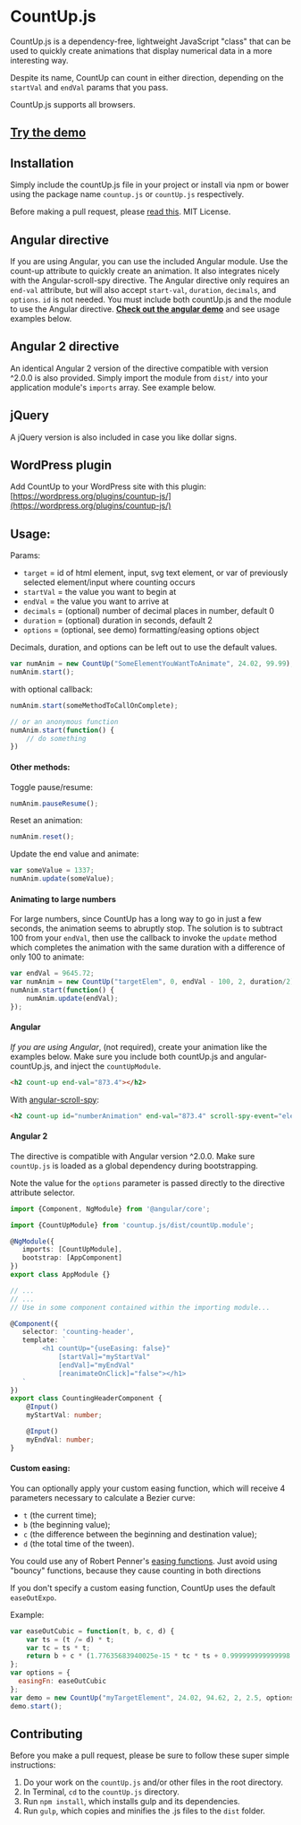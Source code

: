 # CountUp.js
CountUp.js is a dependency-free, lightweight JavaScript "class" that can be used to quickly create animations that display numerical data in a more interesting way.

Despite its name, CountUp can count in either direction, depending on the `startVal` and `endVal` params that you pass.

CountUp.js supports all browsers.

## [Try the demo](http://inorganik.github.io/countUp.js)

## Installation

Simply include the countUp.js file in your project or install via npm or bower using the package name `countup.js` or `countUp.js` respectively.

Before making a pull request, please [read this](#contributing). MIT License.

## Angular directive
If you are using Angular, you can use the included Angular module. Use the count-up attribute to quickly create an animation. It also integrates nicely with the Angular-scroll-spy directive. The Angular directive only requires an `end-val` attribute, but will also accept `start-val`, `duration`, `decimals`, and `options`. `id` is not needed. You must include both countUp.js and the module to use the Angular directive. **[Check out the angular demo](http://inorganik.github.io/angular-scroll-spy/)** and see usage examples below.

## Angular 2 directive
An identical Angular 2 version of the directive compatible with version ^2.0.0 is also provided.
Simply import the module from `dist/` into your application module's `imports` array. See example below.

## jQuery
A jQuery version is also included in case you like dollar signs.

## WordPress plugin
Add CountUp to your WordPress site with this plugin: [https://wordpress.org/plugins/countup-js/](https://wordpress.org/plugins/countup-js/)

## Usage:
Params:
- `target` = id of html element, input, svg text element, or var of previously selected element/input where counting occurs
- `startVal` = the value you want to begin at
- `endVal` = the value you want to arrive at
- `decimals` = (optional) number of decimal places in number, default 0
- `duration` = (optional) duration in seconds, default 2
- `options` = (optional, see demo) formatting/easing options object

Decimals, duration, and options can be left out to use the default values.

```js
var numAnim = new CountUp("SomeElementYouWantToAnimate", 24.02, 99.99);
numAnim.start();
```

with optional callback:

```js
numAnim.start(someMethodToCallOnComplete);

// or an anonymous function
numAnim.start(function() {
    // do something
})
```

#### Other methods:
Toggle pause/resume:

```js
numAnim.pauseResume();
```

Reset an animation:

```js
numAnim.reset();
```

Update the end value and animate:

```js
var someValue = 1337;
numAnim.update(someValue);
```

#### Animating to large numbers
For large numbers, since CountUp has a long way to go in just a few seconds, the animation seems to abruptly stop. The solution is to subtract 100 from your `endVal`, then use the callback to invoke the `update` method which completes the animation with the same duration with a difference of only 100 to animate:
```js
var endVal = 9645.72;
var numAnim = new CountUp("targetElem", 0, endVal - 100, 2, duration/2);
numAnim.start(function() {
	numAnim.update(endVal);
});
```

#### Angular
*If you are using Angular*, (not required), create your animation like the examples below. Make sure you include both countUp.js and angular-countUp.js, and inject the `countUpModule`.

```html
<h2 count-up end-val="873.4"></h2>
```
With [angular-scroll-spy](http://inorganik.github.io/angular-scroll-spy/):
```html
<h2 count-up id="numberAnimation" end-val="873.4" scroll-spy-event="elementFirstScrolledIntoView" scroll-spy></h2>
```

#### Angular 2

The directive is compatible with Angular version ^2.0.0. Make sure `countUp.js` is loaded as a global dependency during bootstrapping.

Note the value for the `options` parameter is passed directly to the directive attribute selector.

```ts
import {Component, NgModule} from '@angular/core';

import {CountUpModule} from 'countup.js/dist/countUp.module';

@NgModule({
   imports: [CountUpModule],
   bootstrap: [AppComponent]
})
export class AppModule {}

// ...
// ...
// Use in some component contained within the importing module...

@Component({
   selector: 'counting-header',
   template: `
        <h1 countUp="{useEasing: false}"
            [startVal]="myStartVal"
            [endVal]="myEndVal"
            [reanimateOnClick]="false"></h1>
   `
})
export class CountingHeaderComponent {
    @Input()
    myStartVal: number;

    @Input()
    myEndVal: number;
}
```

#### Custom easing:

You can optionally apply your custom easing function, which will receive 4 parameters necessary to calculate a Bezier curve:

- `t` (the current time);
- `b` (the beginning value);
- `c` (the difference between the beginning and destination value);
- `d` (the total time of the tween).

You could use any of Robert Penner's [easing functions](https://github.com/danro/jquery-easing/blob/master/jquery.easing.js). Just avoid using "bouncy" functions, because they cause counting in both directions

If you don't specify a custom easing function, CountUp uses the default `easeOutExpo`.

Example:

```js
var easeOutCubic = function(t, b, c, d) {
    var ts = (t /= d) * t;
    var tc = ts * t;
    return b + c * (1.77635683940025e-15 * tc * ts + 0.999999999999998 * tc + -3 * ts + 3 * t);
};
var options = {
  easingFn: easeOutCubic
};
var demo = new CountUp("myTargetElement", 24.02, 94.62, 2, 2.5, options);
demo.start();
```

## Contributing <a name="contributing"></a>

Before you make a pull request, please be sure to follow these super simple instructions:

1. Do your work on the `countUp.js` and/or other files in the root directory.
2. In Terminal, `cd` to the `countUp.js` directory.
3. Run `npm install`, which installs gulp and its dependencies.
4. Run `gulp`, which copies and minifies the .js files to the `dist` folder.
